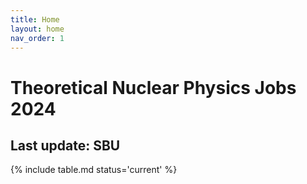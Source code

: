```yaml
---
title: Home
layout: home
nav_order: 1
---
```



# Theoretical Nuclear Physics Jobs 2024
## Last update: SBU


{% include table.md status='current' %}

